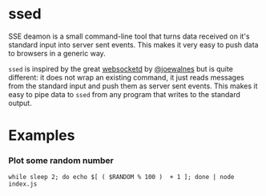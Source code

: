 # ssed

SSE deamon is a small command-line tool that turns data received on it's standard input into server sent events.
This makes it very easy to push data to browsers in a generic way.

`ssed` is inspired by the great [websocketd](http://websocketd.com/) by [@joewalnes](https://twitter.com/joewalnes) but is quite different: it does not wrap an existing command, it just reads messages from the standard input and push them as server sent events.
This makes it easy to pipe data to `ssed` from any program that writes to the standard output.

# Examples

### Plot some random number

```shell
while sleep 2; do echo $[ ( $RANDOM % 100 )  + 1 ]; done | node index.js
```
